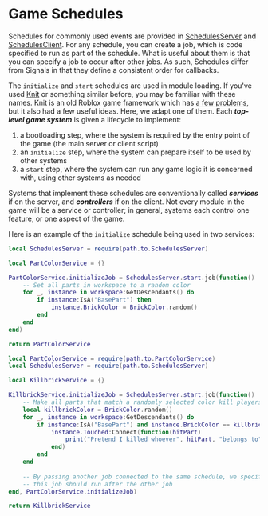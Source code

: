# Game Schedules

Schedules for commonly used events are provided in [SchedulesServer](/src/server/Schedules/SchedulesServer.luau) and [SchedulesClient](/src/client/Schedules/SchedulesClient.luau).
For any schedule, you can create a job, which is code specified to run as part of
the schedule. What is useful about them is that you can specify a job to occur
after other jobs.
As such, Schedules differ from Signals in that they define a consistent order for
callbacks.

The `initialize` and `start` schedules are used in module loading. If you've used
[Knit](https://sleitnick.github.io/Knit/) or something similar before, you may be
familiar with these names. Knit is an old Roblox game framework which has
[a few problems](https://medium.com/@sleitnick/knit-its-history-and-how-to-build-it-better-3100da97b36),
but it also had a few useful ideas. Here, we adapt one of them. Each
___top-level game system___ is given a lifecycle to implement:
1. a bootloading step, where the system is required by the entry point of the game
   (the main server or client script)
2. an `initialize` step, where the system can prepare itself to be used by
   other systems
3. a `start` step, where the system can run any game logic it is concerned with,
   using other systems as needed

Systems that implement these schedules are conventionally called ___services___ if on
the server, and ___controllers___ if on the client. Not every module in the game will
be a service or controller; in general, systems each control one feature, or one
aspect of the game.

Here is an example of the `initialize` schedule being used in two services:

```lua
local SchedulesServer = require(path.to.SchedulesServer)

local PartColorService = {}

PartColorService.initializeJob = SchedulesServer.start.job(function()
    -- Set all parts in workspace to a random color
    for _, instance in workspace:GetDescendants() do
        if instance:IsA("BasePart") then
            instance.BrickColor = BrickColor.random()
        end
    end
end)

return PartColorService
```

```lua
local PartColorService = require(path.to.PartColorService)
local SchedulesServer = require(path.to.SchedulesServer)

local KillbrickService = {}

KillbrickService.initializeJob = SchedulesServer.start.job(function()
    -- Make all parts that match a randomly selected color kill players on touch
    local killbrickColor = BrickColor.random()
    for _, instance in workspace:GetDescendants() do
        if instance:IsA("BasePart") and instance.BrickColor == killbrickColor then
            instance.Touched:Connect(function(hitPart)
                print("Pretend I killed whoever", hitPart, "belongs to")
            end)
        end
    end
    
    -- By passing another job connected to the same schedule, we specify that
    -- this job should run after the other job
end, PartColorService.initializeJob)

return KillbrickService
```